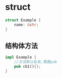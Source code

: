# struct

```rs
struct Example {
    name: &str;
}
```

## 结构体方法

```rs
impl Example {
    //方法默认私有,需要pub
    pub cb1(){};
}
```
